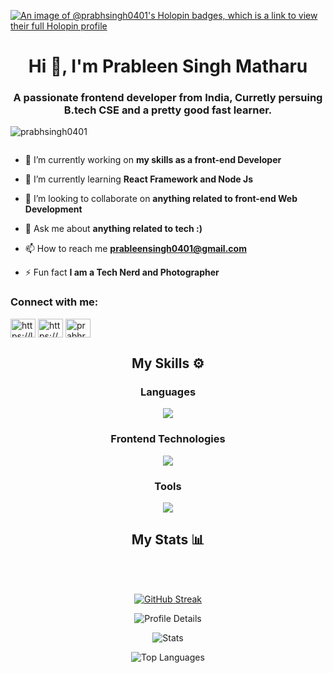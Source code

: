 [![An image of @prabhsingh0401's Holopin badges, which is a link to view their full Holopin profile](https://holopin.me/prabhsingh0401)](https://holopin.io/@prabhsingh0401)
<h1 align="center">Hi 👋, I'm Prableen Singh Matharu</h1>
<h3 align="center">A passionate frontend developer from India, Curretly persuing B.tech CSE and a pretty good fast learner.</h3>

<p align="left"> <img src="https://komarev.com/ghpvc/?username=prabhsingh0401&label=Profile%20views&color=0e75b6&style=flat" alt="prabhsingh0401" /> </p>

<p align="left"> <a href="https://twitter.com/" target="blank"><img src="https://img.shields.io/twitter/follow/?logo=twitter&style=for-the-badge" alt="" /></a> </p>

- 🔭 I’m currently working on **my skills as a front-end Developer**

- 🌱 I’m currently learning **React Framework and Node Js**

- 👯 I’m looking to collaborate on **anything related to front-end Web Development**

- 💬 Ask me about **anything related to tech :)**

- 📫 How to reach me **prableensingh0401@gmail.com**

- ⚡ Fun fact **I am a Tech Nerd and Photographer**

<h3 align="left">Connect with me:</h3>
<p align="left">
<a href="https://linkedin.com/in/https://linkedin.com/in/prableen-singh-matharu/" target="blank"><img align="center" src="https://raw.githubusercontent.com/rahuldkjain/github-profile-readme-generator/master/src/images/icons/Social/linked-in-alt.svg" alt="https://linkedin.com/in/prableen-singh-matharu/" height="30" width="40" /></a>
<a href="https://instagram.com/https://www.instagram.com/_.prabh__ramgharia._/" target="blank"><img align="center" src="https://raw.githubusercontent.com/rahuldkjain/github-profile-readme-generator/master/src/images/icons/Social/instagram.svg" alt="https://www.instagram.com/_.prabh__ramgharia._/" height="30" width="40" /></a>
<a href="https://discord.gg/prabhramgharia" target="blank"><img align="center" src="https://raw.githubusercontent.com/rahuldkjain/github-profile-readme-generator/master/src/images/icons/Social/discord.svg" alt="prabhramgharia" height="30" width="40" /></a>
</p>

<div align="center">
  <h2>My Skills ⚙</h2>

  <h3>Languages</h3>
  <img src="https://skillicons.dev/icons?i=js,py,c,cpp" />
  <h3>Frontend Technologies</h3>
  <img src="https://skillicons.dev/icons?i=html,css,tailwind" />
  <h3>Tools</h3>
  <img src="https://skillicons.dev/icons?i=git,vscode,powershell,ae,ps,blender,lr" />

</div>
<div align="center">
  <h2>My Stats 📊</h2>
  <br></br>
  
  [![GitHub Streak](https://streak-stats.demolab.com?user=prabhsingh0401&theme=github-dark-blue&hide_border=true&border_radius=30&date_format=j%20M%5B%20Y%5D&card_width=500)](https://github.com/Prabhsingh0401)

  ![Profile Details](http://github-profile-summary-cards.vercel.app/api/cards/profile-details?username=prabhsingh0401&theme=transparent)
  
  <div algin="left">

  ![Stats](http://github-profile-summary-cards.vercel.app/api/cards/stats?username=prabhsingh0401&theme=transparent)

  ![Top Languages](http://github-profile-summary-cards.vercel.app/api/cards/most-commit-language?username=prabhsingh0401&theme=transparent)
  
  </div>
